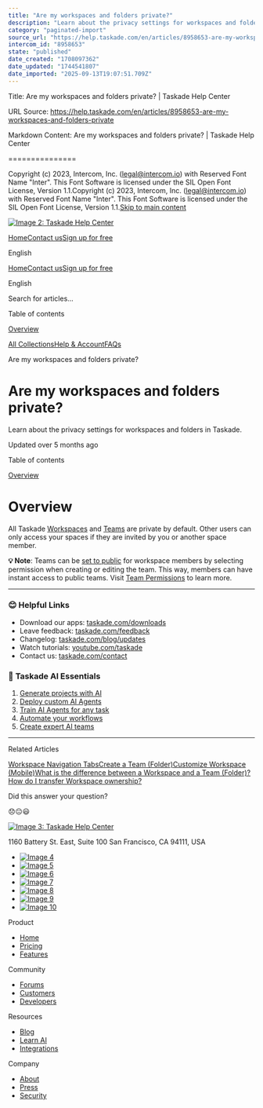```yaml
---
title: "Are my workspaces and folders private?"
description: "Learn about the privacy settings for workspaces and folders in Taskade."
category: "paginated-import"
source_url: "https://help.taskade.com/en/articles/8958653-are-my-workspaces-and-folders-private"
intercom_id: "8958653"
state: "published"
date_created: "1708097362"
date_updated: "1744541807"
date_imported: "2025-09-13T19:07:51.709Z"
---
```


Title: Are my workspaces and folders private? | Taskade Help Center

URL Source: https://help.taskade.com/en/articles/8958653-are-my-workspaces-and-folders-private

Markdown Content:
Are my workspaces and folders private? | Taskade Help Center

===============

Copyright (c) 2023, Intercom, Inc. (legal@intercom.io) with Reserved Font Name "Inter". This Font Software is licensed under the SIL Open Font License, Version 1.1.Copyright (c) 2023, Intercom, Inc. (legal@intercom.io) with Reserved Font Name "Inter". This Font Software is licensed under the SIL Open Font License, Version 1.1.[Skip to main content](https://help.taskade.com/en/articles/8958653-are-my-workspaces-and-folders-private#main-content)

[![Image 2: Taskade Help Center](https://downloads.intercomcdn.com/i/o/490280/d14603621e78c833c2d0e66f/2d1230f35f3009fff25b2989e93312a5.png)](https://help.taskade.com/en/)

[Home](https://www.taskade.com/)[Contact us](https://www.taskade.com/contact)[Sign up for free](https://www.taskade.com/signup)

English

[Home](https://www.taskade.com/)[Contact us](https://www.taskade.com/contact)[Sign up for free](https://www.taskade.com/signup)

English

Search for articles... 

Table of contents

[Overview](https://help.taskade.com/en/articles/8958653-are-my-workspaces-and-folders-private#h_0c0783652c)

[All Collections](https://help.taskade.com/en/)[Help & Account](https://help.taskade.com/en/collections/8400891-help-account)[FAQs](https://help.taskade.com/en/collections/8400898-faqs)

Are my workspaces and folders private?

Are my workspaces and folders private?
======================================

Learn about the privacy settings for workspaces and folders in Taskade.

Updated over 5 months ago

Table of contents

[Overview](https://help.taskade.com/en/articles/8958653-are-my-workspaces-and-folders-private#h_0c0783652c)

**Overview**
============

All Taskade [Workspaces](https://intercom.help/taskade/en/articles/8958483) and [Teams](https://help.taskade.com/en/articles/8958495-create-a-folder-subspace) are private by default. Other users can only access your spaces if they are invited by you or another space member.

**💡 Note**: Teams can be [set to public](https://intercom.help/taskade/en/articles/8958493) for workspace members by selecting permission when creating or editing the team. This way, members can have instant access to public teams. Visit [Team Permissions](https://intercom.help/taskade/en/articles/8958493) to learn more.

* * *

### **😊 Helpful Links**

*   Download our apps: [taskade.com/downloads](https://taskade.com/downloads) 
*   Leave feedback: [taskade.com/feedback](https://taskade.com/feedback) 
*   Changelog: [taskade.com/blog/updates](https://taskade.com/blog/updates) 
*   Watch tutorials: [youtube.com/taskade](https://youtube.com/taskade) 
*   Contact us: [taskade.com/contact](https://taskade.com/contact) 

### 🤖 **Taskade AI Essentials**

1.   [Generate projects with AI](https://help.taskade.com/en/articles/8958450-ai-project-studio) 
2.   [Deploy custom AI Agents](https://help.taskade.com/en/articles/8958457) 
3.   [Train AI Agents for any task](https://help.taskade.com/en/articles/9495190) 
4.   [Automate your workflows](https://help.taskade.com/en/articles/8958467-getting-started-with-automation) 
5.   [Create expert AI teams](https://help.taskade.com/en/articles/9254706-multi-agents) 

* * *

Related Articles

[Workspace Navigation Tabs](https://help.taskade.com/en/articles/8958488-workspace-navigation-tabs)[Create a Team (Folder)](https://help.taskade.com/en/articles/8958495-create-a-team-folder)[Customize Workspace (Mobile)](https://help.taskade.com/en/articles/8958583-customize-workspace-mobile)[What is the difference between a Workspace and a Team (Folder)?](https://help.taskade.com/en/articles/8958655-what-is-the-difference-between-a-workspace-and-a-team-folder)[How do I transfer Workspace ownership?](https://help.taskade.com/en/articles/8958656-how-do-i-transfer-workspace-ownership)

Did this answer your question?

😞😐😃

[![Image 3: Taskade Help Center](https://downloads.intercomcdn.com/i/o/566097/5267af56373cca21ec2cea67/2d1230f35f3009fff25b2989e93312a5.png)](https://help.taskade.com/en/)

11‌60 Battery St. East, Suite 100 San‌ Francisco, CA 94111, USA

*   [![Image 4](https://intercom.help/taskade/assets/svg/icon:social-linkedin/ffffff)](https://www.linkedin.com/company/taskade/)
*   [![Image 5](https://intercom.help/taskade/assets/svg/icon:social-facebook/ffffff)](https://www.facebook.com/taskade)
*   [![Image 6](https://intercom.help/taskade/assets/svg/icon:social-github/ffffff)](https://github.com/taskade)
*   [![Image 7](https://intercom.help/taskade/assets/svg/icon:social-instagram/ffffff)](https://www.instagram.com/taskade)
*   [![Image 8](https://intercom.help/taskade/assets/svg/icon:social-youtube/ffffff)](https://www.youtube.com/taskade)
*   [![Image 9](https://intercom.help/taskade/assets/svg/icon:social-reddit/ffffff)](https://www.reddit.com/r/taskade)
*   [![Image 10](https://intercom.help/taskade/assets/svg/icon:social-twitter-x/ffffff)](https://www.twitter.com/taskade)

Product

*   [Home](https://www.taskade.com/)
*   [Pricing](https://www.taskade.com/pricing)
*   [Features](https://www.taskade.com/features)

Community

*   [Forums](https://www.taskade.com/community)
*   [Customers](https://taskade.com/reviews)
*   [Developers](https://developers.taskade.com/)

Resources

*   [Blog](https://www.taskade.com/blog/)
*   [Learn AI](https://www.taskade.com/learn)
*   [Integrations](https://www.taskade.com/integrations)

Company

*   [About](https://www.taskade.com/about)
*   [Press](https://www.taskade.com/press)
*   [Security](https://www.taskade.com/security)
